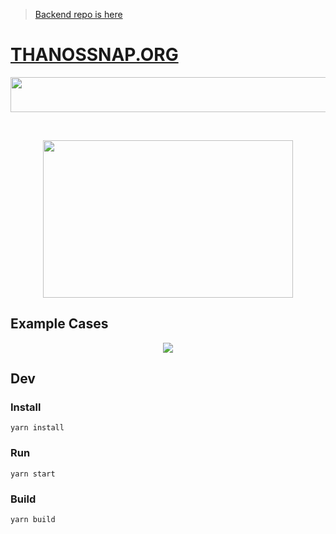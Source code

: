 > [Backend repo is here](https://github.com/jiggum/thanos-server)
# [THANOSSNAP.ORG](https://d23jzln6ucpirz.cloudfront.net)

<p align="center">
  <img width="525" height="56" src="https://s3.ap-northeast-2.amazonaws.com/thanos.jiggum/assets/logo.png">
</p>
<br />
<p align="center">
  <img width="400" height="252" src="https://s3.ap-northeast-2.amazonaws.com/thanos.jiggum/assets/preview-half.gif">
</p>


## Example Cases
<p align="center">
  <img src="https://s3.ap-northeast-2.amazonaws.com/thanos.jiggum/assets/results.png">
</p>


## Dev
### Install
`yarn install`

### Run
`yarn start`

### Build
`yarn build`

